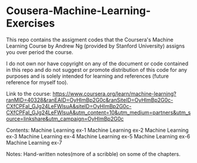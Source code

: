 # Cousera-Machine-Learning-Exercises

This repo contains the assigment codes that the Coursera's Machine Learning Course by Andrew Ng (provided by Stanford University) assigns you over period the course.

I do not own nor have copyright on any of the document or code contained in this repo and do not suggest or promote distribution of this code for any purposes and is solely intended for learning and references (future reference for myself too). 

Link to the course:
https://www.coursera.org/learn/machine-learning?ranMID=40328&ranEAID=OyHlmBp2G0c&ranSiteID=OyHlmBp2G0c-CXfCPFaI_GJg24LeFWlsuA&siteID=OyHlmBp2G0c-CXfCPFaI_GJg24LeFWlsuA&utm_content=10&utm_medium=partners&utm_source=linkshare&utm_campaign=OyHlmBp2G0c

Contents:
Machine Learning ex-1 
Machine Learning ex-2
Machine Learning ex-3
Machine Learning ex-4
Machine Learning ex-5
Machine Learning ex-6
Machine Learning ex-7

Notes:
Hand-written notes(more of a scribble) on some of the chapters.
